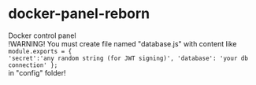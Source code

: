 # docker-panel-reborn

Docker control panel<br/>
!WARNING! You must create file named "database.js" with content like<br/> 
<code>module.exports = {
  'secret':'any random string (for JWT signing)',
  'database': 'your db connection'
};</code><br/>
in "config" folder!<br/>
